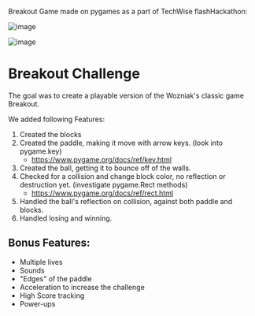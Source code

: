 Breakout Game made on pygames as a part of TechWise flashHackathon:

![image](https://github.com/Dxsonu7/flashHackathon/assets/87947158/62b6b3ea-7c47-42dc-88c3-bcc0fa31d37c)


![image](https://github.com/Dxsonu7/flashHackathon/assets/87947158/042f00e1-6db2-47eb-8de4-343abc0ccd05)

# Breakout Challenge

The goal was to create a playable version of the Wozniak's classic game Breakout.

We added following Features:

1. Created the blocks
1. Created the paddle, making it move with arrow keys. (look into pygame.key)
    - https://www.pygame.org/docs/ref/key.html
1. Created the ball, getting it to bounce off of the walls.
1. Checked for a collision and change block color, no reflection or destruction yet. (investigate pygame.Rect methods)
    - https://www.pygame.org/docs/ref/rect.html
1. Handled the ball's reflection on collision, against both paddle and blocks.
1. Handled losing and winning.

## Bonus Features:

- Multiple lives
- Sounds
- "Edges" of the paddle
- Acceleration to increase the challenge
- High Score tracking
- Power-ups
